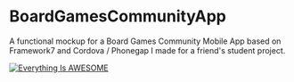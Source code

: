 # BoardGamesCommunityApp
A functional mockup for a Board Games Community Mobile App based on Framework7 and Cordova / Phonegap I made for a friend's student project.

[![Everything Is AWESOME](https://img.youtube.com/vi/43I4IdAd3HA/0.jpg)](https://www.youtube.com/watch?v=43I4IdAd3HA "Everything Is AWESOME")
